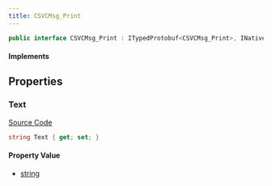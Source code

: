 ```yaml
---
title: CSVCMsg_Print
---
```


```csharp
public interface CSVCMsg_Print : ITypedProtobuf<CSVCMsg_Print>, INativeHandle, INetMessage<CSVCMsg_Print>, IDisposable
```

#### Implements

## Properties

### Text

[Source Code](https://github.com/swiftly-solution/swiftlys2/blob/main/managed/src/SwiftlyS2.Generated/Protobufs/Interfaces/CSVCMsg_Print.cs#L18)

```csharp
string Text { get; set; }
```

#### Property Value

- [string](https://learn.microsoft.com/dotnet/api/system.string)

